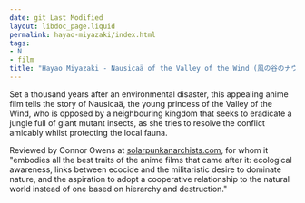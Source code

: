 ```yaml
---
date: git Last Modified
layout: libdoc_page.liquid
permalink: hayao-miyazaki/index.html
tags:
- N
- film
title: "Hayao Miyazaki - Nausicaä of the Valley of the Wind (風の谷のナウシカ)"
---
```


Set a thousand years after an environmental disaster, this  appealing anime film tells the story of Nausicaä, the young princess of the  Valley of the Wind, who is opposed by a neighbouring kingdom that seeks to  eradicate a jungle full of giant mutant insects, as she tries to resolve the  conflict amicably whilst protecting the local fauna.

Reviewed by Connor Owens at <a href="https://solarpunkanarchists.com/tag/anime/">solarpunkanarchists.com</a>,  for whom it "embodies all the best traits of the anime films that came after it:  ecological awareness, links between ecocide and the militaristic desire to  dominate nature, and the aspiration to adopt a cooperative relationship to the  natural world instead of one based on hierarchy and destruction."